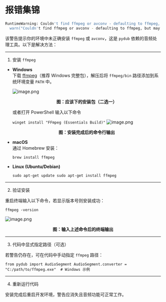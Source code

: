 # 报错集锦

```bash
RuntimeWarning: Couldn't find ffmpeg or avconv - defaulting to ffmpeg, but may not work
  warn("Couldn't find ffmpeg or avconv - defaulting to ffmpeg, but may not work", RuntimeWarning)
```


该警告提示你的环境中未正确安装 `ffmpeg` 或 `avconv`，这是 `pydub` 依赖的音频处理工具。以下是解决方法：

---

 1. 安装 `ffmpeg`

- **Windows**  
    下载 [ffmpeg](https://ffmpeg.org/download.html)（推荐 Windows 完整包），解压后将 `ffmpeg/bin` 路径添加到系统环境变量 `PATH` 中。
	
	![image.png](https://i0.hdslb.com/bfs/openplatform/c82703e45f95808c7a839c8c0e3d9c7401e8ba16.png)
	<center><b>图：应该下的安装包（二选一）</b></center>
	
	或者打开 PowerShell 输入以下命令
	
	`winget install "FFmpeg (Essentials Build)"`
	![image.png](https://i0.hdslb.com/bfs/openplatform/8bb7a1f53eb8f200af7c0381805279b31c7ff65f.png)
	<center><b>图：安装完成后的命令行输出</b></center>
	
- **macOS**  
    通过 Homebrew 安装：
    
    `brew install ffmpeg`
    
- **Linux (Ubuntu/Debian)**
    
    `sudo apt-get update sudo apt-get install ffmpeg`
    

---

 2. 验证安装

重启终端输入以下命令，若显示版本号则安装成功：

`ffmpeg -version`

![image.png](https://i0.hdslb.com/bfs/openplatform/c1e2f61527e945fbe7955feb484e1c2cc1df4f04.png)

<center><b>图：输入上述命令后的终端输出</b></center>

---

 3. 代码中显式指定路径（可选）

若警告仍存在，可在代码中手动指定 `ffmpeg` 路径：

`from pydub import AudioSegment AudioSegment.converter = "C:/path/to/ffmpeg.exe"  # Windows 示例`

---

 4. 重新运行代码

安装完成后重启开发环境，警告应消失且音频功能可正常工作。